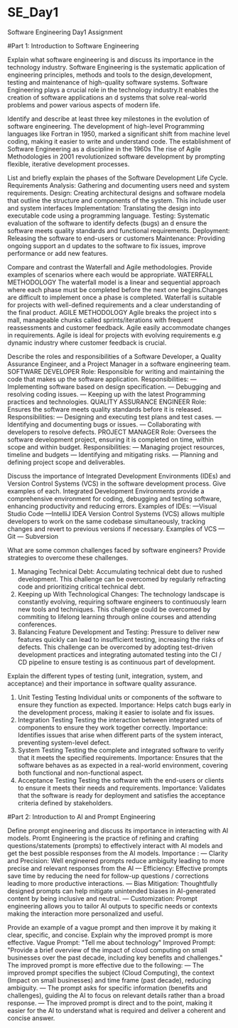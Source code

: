 # SE_Day1
Software Engineering Day1 Assignment

#Part 1: Introduction to Software Engineering

Explain what software engineering is and discuss its importance in the technology industry.
Software Engineering is the systematic application of engineering principles, methods and tools to the design,development, testing and maintenance of high-quality software systems.
Software Engineering plays a crucial role in the technology industry.It enables the creation of software applications an d systems that solve real-world problems and power various aspects of modern life.

Identify and describe at least three key milestones in the evolution of software engineering.
The development of high-level Programming languages like Fortran in 1950, marked a significant shift from machine level coding, making it easier to write and understand code.
The establishment of Software Engineering as a discipline in the 1960s
The rise of Agile Methodologies in 2001 revolutionized software development by prompting flexible, iterative development processes.

List and briefly explain the phases of the Software Development Life Cycle.
Requirements Analysis: Gathering and documenting users need and system requirements.
Design: Creating architectural designs and software modela that outline the structure and components of the system. This include user and system interfaces
Implementation: Translating the design into executable code using a programming language.
Testing: Systematic evaluation of the software to identify defects (bugs) an d ensure the software meets quality standards and functional requirements.
Deployment: Releasing the software to end-users or customers
Maintenance: Providing ongoing support an d updates to the software to fix issues, improve performance or add new features.

Compare and contrast the Waterfall and Agile methodologies. Provide examples of scenarios where each would be appropriate.
WATERFALL METHODOLOGY
   The waterfall model is a linear and sequential approach where each phase must be completed before the next one begins.Changes are difficult to implement once a phase is completed.
Waterfall is suitable for projects with well-defined requirements and a clear understanding of the final product.
AGILE METHODOLOGY
    Agile breaks the project into s mall, manageable chunks called sprints/iterations with frequent reassessments and customer feedback. Agile easily accommodate changes in requirements.
Agile is ideal for projects with evolving requirements e.g dynamic industry where customer feedback is crucial.

Describe the roles and responsibilities of a Software Developer, a Quality Assurance Engineer, and a Project Manager in a software engineering team.
SOFTWARE DEVELOPER 
   Role: Responsible for writing and maintaining the code that makes up the software application.
   Responsibilities: 
— Implementing software based on design specification.
— Debugging and resolving coding issues.
— Keeping up with the latest Programming practices and technologies.
QUALITY ASSURANCE ENGINEER
  Role: Ensures the software meets quality standards before it is released.
  Responsibilities:
— Designing and executing test plans and test cases.
— Identifying and documenting bugs or issues.
— Collaborating with developers to resolve defects.
PROJECT MANAGER
  Role: Oversees the software development project, ensuring it is completed on time, within scope and within budget.
  Responsibilities:
— Managing project resources, timeline and budgets
— Identifying and mitigating risks. 
— Planning and defining project scope and deliverables.

Discuss the importance of Integrated Development Environments (IDEs) and Version Control Systems (VCS) in the software development process. Give examples of each.
Integrated Development Environments provide a comprehensive environment for coding, debugging and testing software, enhancing productivity and reducing errors.
Examples of IDEs:
—Visual Studio Code
—IntelliJ IDEA
Version Control Systems (VCS) allows multiple developers to work on the same codebase simultaneously, tracking changes and revert to previous versions if necessary.
Examples of VCS
— Git
— Subversion

What are some common challenges faced by software engineers? Provide strategies to overcome these challenges.
1) Managing Technical Debt: Accumulating technical debt due to rushed development. 
This challenge can be overcomed by regularly refracting code and prioritizing critical technical debt.
2) Keeping up With Technological Changes:
The technology landscape is constantly evolving, requiring software engineers to continuously learn new tools and techniques.
This challenge could be overcomed by commiting to lifelong learning through online courses and attending conferences.
3) Balancing Feature Development and Testing:
Pressure to deliver new features quickly can lead to insufficient testing, increasing the risks of defects.
This challenge can be overcomed by adopting test-driven development practices and integrating automated testing into the CI / CD pipeline to ensure testing is as continuous part of development.

Explain the different types of testing (unit, integration, system, and acceptance) and their importance in software quality assurance.
1) Unit Testing
    Testing Individual units or components of the software to ensure they function as expected.
Importance: Helps catch bugs early in the development process, making it easier to isolate and fix issues.
2) Integration Testing
   Testing the interaction between integrated units of components to ensure they work together correctly.
Importance: Identifies issues that arise when different parts of the system interact, preventing system-level defect.
3) System Testing
   Testing the complete and integrated software to verify that it meets the specified requirements.
Importance:  Ensures that the software behaves as as expected in a real-world environment, covering both functional and non-functional aspect.
4) Acceptance Testing
    Testing the software with the end-users or clients to ensure it meets their needs and requirements.
Importance: Validates that the software is ready for deployment and satisfies the acceptance criteria defined by stakeholders.

#Part 2: Introduction to AI and Prompt Engineering


Define prompt engineering and discuss its importance in interacting with AI models.
Promt Engineering is the practice of refining and crafting questions/statements (prompts) to effectively interact with AI models and get the best possible responses from the AI models.
Importance :
— Clarity and Precision: Well engineered prompts reduce ambiguity leading to more precise and relevant responses from the AI
— Efficiency: Effective prompts save time by reducing the need for follow-up questions / corrections leading to more productive interactions.
— Bias Mitigation: Thoughtfully designed prompts can help mitigate unintended biases in AI-generated content by being inclusive and neutral.
— Customization: Prompt engineering allows you to tailor AI outputs to specific needs or contexts making the interaction more personalized and useful.

Provide an example of a vague prompt and then improve it by making it clear, specific, and concise. Explain why the improved prompt is more effective.
Vague Prompt:
"Tell me about technology"
Improved Prompt:
"Provide a brief overview of the impact of cloud computing on small businesses over the past decade, including key benefits and challenges."
The improved prompt is more effective due to the following:
— The improved prompt specifies the subject (Cloud Computing), the context (Impact on small businesses) and time frame (past decade), reducing ambiguity.
— The prompt asks for specific information (benefits and challenges), guiding the AI to focus on relevant details rather than a broad response.
— The improved prompt is direct and to the point, making it easier for the AI to understand what is required and deliver a coherent and concise answer.
